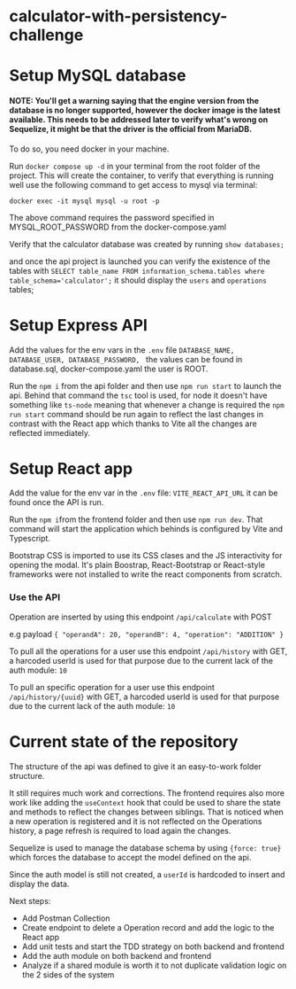 # calculator-with-persistency-challenge

# Setup MySQL database

#### NOTE: You'll get a warning saying that the engine version from the database is no longer supported, however the docker image is the latest available. This needs to be addressed later to verify what's wrong on Sequelize, it might be that the driver is the official from MariaDB.

To do so, you need docker in your machine. 

Run `docker compose up -d` in your terminal from the root folder of the project. This will create the container, to verify that everything is running well use the following command to get access to mysql via terminal:

`docker exec -it mysql mysql -u root -p`

The above command requires the password specified in MYSQL_ROOT_PASSWORD from the docker-compose.yaml

Verify that the calculator database was created by running `show databases;`

and once the api project is launched you can verify the existence of the tables with `SELECT table_name FROM information_schema.tables where table_schema='calculator';` it should display the `users` and `operations` tables; 

# Setup Express API

Add the values for the env vars in the `.env` file 
`DATABASE_NAME,
DATABASE_USER,
DATABASE_PASSWORD,
`
the values can be found in database.sql, docker-compose.yaml the user is ROOT.

Run the `npm i` from the api folder and then use `npm run start` to launch the api.
Behind that command the `tsc` tool is used, for node it doesn't have something like `ts-node` meaning
that whenever a change is required the `npm run start` command should be run again to reflect the last changes
in contrast with the React app which thanks to Vite all the changes are reflected immediately.


# Setup React app

Add the value for the env var in the `.env` file: 
`VITE_REACT_API_URL` it can be found once the API is run.


Run the `npm i`from the frontend folder and then use `npm run dev`.
That command will start the application which behinds is configured by Vite and Typescript.

Bootstrap CSS is imported to use its CSS clases and the JS interactivity for opening the modal.
It's plain Boostrap, React-Bootstrap or React-style frameworks were not installed to write the react components from scratch.



### Use the API

Operation are inserted by using this endpoint `/api/calculate` with POST

e.g payload
`{
    "operandA": 20,
    "operandB": 4,
    "operation": "ADDITION"
}`

To pull all the operations for a user use this endpoint `/api/history` with GET, 
a harcoded userId is used for that purpose due to the current lack of the auth module: `10`

To pull an specific operation for a user use this endpoint `/api/history/{uuid}` with GET, 
a harcoded userId is used for that purpose due to the current lack of the auth module: `10`




# Current state of the repository

The structure of the api was defined to give it an easy-to-work folder structure. 

It still requires much work and corrections. The frontend requires also more work like adding the `useContext` hook 
that could be used to share the state and methods to reflect the changes between siblings.
That is noticed when a new operation is registered and it is not reflected on the Operations history, a page refresh is required to load
again the changes.

Sequelize is used to manage the database schema by using `{force: true}` which forces the database to accept
the model defined on the api.

Since the auth model is still not created, a `userId` is hardcoded to insert and display the data.

Next steps: 
- Add Postman Collection
- Create endpoint to delete a Operation record and add the logic to the React app
- Add unit tests and start the TDD strategy on both backend and frontend
- Add the auth module on both backend and frontend
- Analyze if a shared module is worth it to not duplicate validation logic on the 2 sides of the system
